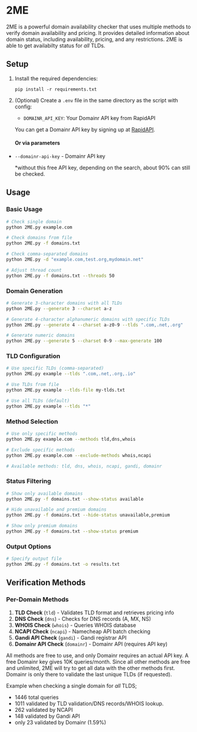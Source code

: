 # 2ME

2ME is a powerful domain availability checker that uses multiple methods to verify domain availability and pricing. It provides detailed information about domain status, including availability, pricing, and any restrictions. 2ME is able to get availabilty status for *all* TLDs.

## Setup

1. Install the required dependencies:
   ```
   pip install -r requirements.txt
   ```

2. (Optional) Create a `.env` file in the same directory as the script with config:

   - `DOMAINR_API_KEY`: Your Domainr API key from RapidAPI

   You can get a Domainr API key by signing up at [RapidAPI](https://rapidapi.com/domainr/api/domainr).

   #### Or via parameters

- `--domainr-api-key` - Domainr API key

    *without this free API key, depending on the search, about 90% can still be checked.

## Usage

### Basic Usage

```bash
# Check single domain
python 2ME.py example.com

# Check domains from file
python 2ME.py -f domains.txt

# Check comma-separated domains
python 2ME.py -d "example.com,test.org,mydomain.net"

# Adjust thread count
python 2ME.py -f domains.txt --threads 50
```

### Domain Generation

```bash
# Generate 3-character domains with all TLDs
python 2ME.py --generate 3 --charset a-z

# Generate 4-character alphanumeric domains with specific TLDs
python 2ME.py --generate 4 --charset a-z0-9 --tlds ".com,.net,.org"

# Generate numeric domains
python 2ME.py --generate 5 --charset 0-9 --max-generate 100
```

### TLD Configuration

```bash
# Use specific TLDs (comma-separated)
python 2ME.py example --tlds ".com,.net,.org,.io"

# Use TLDs from file
python 2ME.py example --tlds-file my-tlds.txt

# Use all TLDs (default)
python 2ME.py example --tlds "*"
```

### Method Selection

```bash
# Use only specific methods
python 2ME.py example.com --methods tld,dns,whois

# Exclude specific methods
python 2ME.py example.com --exclude-methods whois,ncapi

# Available methods: tld, dns, whois, ncapi, gandi, domainr
```

### Status Filtering

```bash
# Show only available domains
python 2ME.py -f domains.txt --show-status available

# Hide unavailable and premium domains
python 2ME.py -f domains.txt --hide-status unavailable,premium

# Show only premium domains
python 2ME.py -f domains.txt --show-status premium
```

### Output Options

```bash
# Specify output file
python 2ME.py -f domains.txt -o results.txt
```

## Verification Methods

### Per-Domain Methods
1. **TLD Check** (`tld`) - Validates TLD format and retrieves pricing info
2. **DNS Check** (`dns`) - Checks for DNS records (A, MX, NS)
3. **WHOIS Check** (`whois`) - Queries WHOIS database
4. **NCAPI Check** (`ncapi`) - Namecheap API batch checking
5. **Gandi API Check** (`gandi`) - Gandi registrar API
6. **Domainr API Check** (`domainr`) - Domainr API (requires API key)

All methods are free to use, and only Domainr requires an actual API key. A free Domainr key gives 10K queries/month. Since all other methods are free and unlimited, 2ME will try to get all data with the other methods first. Domainr is only there to validate the last unique TLDs (if requested).

Example when checking a single domain for *all* TLDS;
- 1446 total queries
- 1011 validated by TLD validation/DNS records/WHOIS lookup.
- 262 validated by NCAPI
- 148 validated by Gandi API
- only 23 validated by Domainr (1.59%)